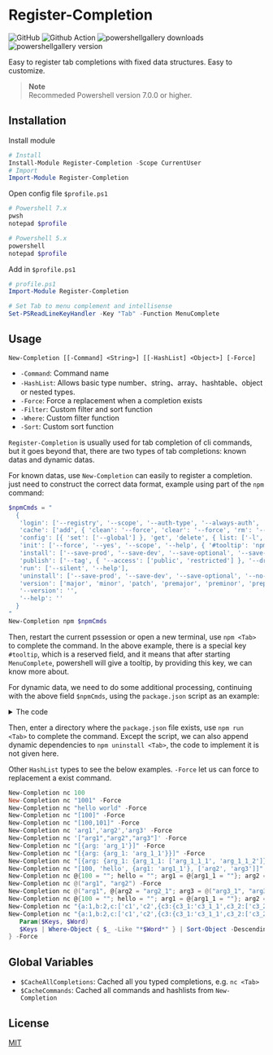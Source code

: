 # Register-Completion

![GitHub](https://img.shields.io/github/license/aliuq/Register-Completion)
![Github Action](https://img.shields.io/github/workflow/status/aliuq/Register-Completion/CI)
![powershellgallery downloads](https://img.shields.io/powershellgallery/dt/Register-Completion)
![powershellgallery version](https://img.shields.io/powershellgallery/v/Register-Completion?include_prereleases)

Easy to register tab completions with fixed data structures. Easy to customize.

> **Note**  
> Recommeded Powershell version 7.0.0 or higher.

## Installation

Install module

```Powershell
# Install
Install-Module Register-Completion -Scope CurrentUser
# Import
Import-Module Register-Completion
```

Open config file `$profile.ps1`

```Powershell
# Powershell 7.x
pwsh
notepad $profile

# Powershell 5.x
powershell
notepad $profile
```

Add in `$profile.ps1`

```Powershell
# profile.ps1
Import-Module Register-Completion

# Set Tab to menu complement and intellisense
Set-PSReadLineKeyHandler -Key "Tab" -Function MenuComplete
```

## Usage

`New-Completion [[-Command] <String>] [[-HashList] <Object>] [-Force]`

+ `-Command`: Command name
+ `-HashList`: Allows basic type number、string、array、hashtable、object or nested types.
+ `-Force`: Force a replacement when a completion exists
+ `-Filter`: Custom filter and sort function
+ `-Where`: Custom filter function
+ `-Sort`: Custom sort function

`Register-Completion` is usually used for tab completion of cli commands, but it goes beyond that, there are two types of tab completions: known datas and dynamic datas.

For known datas, use `New-Completion` can easily to register a completion. just need to construct the correct data format, example using part of the `npm` command:

```Powershell
$npmCmds = "
  {
   'login': ['--registry', '--scope', '--auth-type', '--always-auth', '--help'],
   'cache': ['add', { 'clean': '--force', 'clear': '--force', 'rm': '--force' }, 'verify', '--help'],
   'config': [{ 'set': ['--global'] }, 'get', 'delete', { list: ['-l', '--json'] }, 'edit', '--help'],
   'init': ['--force', '--yes', '--scope', '--help', { '#tooltip': 'npm init <@scope> (same as ``npx <@scope>/create``) `nnpm init [<@scope>/]<name> (same as ``npx [<@scope>/]create-<name>``)' }],
   'install': ['--save-prod', '--save-dev', '--save-optional', '--save-exact', '--no-save', '--help'],
   'publish': ['--tag', { '--access': ['public', 'restricted'] }, '--dry-run', '--otp', '--help'],
   'run': ['--silent', '--help'],
   'uninstall': ['--save-prod', '--save-dev', '--save-optional', '--no-save', '--help'],
   'version': ['major', 'minor', 'patch', 'premajor', 'preminor', 'prepatch', 'prerelease', '--preid', 'from-git', '--help'],
   '--version': '',
   '--help': ''
  }
"
New-Completion npm $npmCmds
```

Then, restart the current pssession or open a new terminal, use `npm <Tab>` to complete the command. In the above example, there is a special key `#tooltip`, which is a reserved field, and it means that after starting `MenuComplete`, powershell will give a tooltip, by providing this key, we can know more about.

For dynamic data, we need to do some additional processing, continuing with the above field `$npmCmds`, using the `package.json` script as an example:

<details>
<summary>The code</summary>

```Powershell
Register-ArgumentCompleter -Native -CommandName npm -ScriptBlock {
   param($wordToComplete, $commandAst, $cursorPosition)
   [Console]::InputEncoding = [Console]::OutputEncoding = $OutputEncoding = [System.Text.Utf8Encoding]::new()
   # If provided input string data, and needed to edit it,
   # use `ConvertTo-Hash` to convert the string data to a hash table 
   $commands = ConvertTo-Hash $npmCmds
   # Remove the cache of the same completion key, because if exists, it will not be dynamic updated.
   Remove-Completion "npm.run"
   # Get package.json script content and append the script to the hashtable
   if (Test-Path "$pwd\package.json") {
      $scripts = (Get-Content "$pwd\package.json" | ConvertFrom-JSON).scripts
      if ($null -ne $scripts) {
         $scriptNames = $scripts | Get-Member -MemberType NoteProperty | Select-Object -ExpandProperty Name
         $scriptNames | ForEach-Object {
            # Add script name to the completion key, the script command to the completion tooltip
            $commands.run[$_] = @{ '#tooltip' = $scripts.$_ }
         }
      }
   }
   # According to the $wordToComplete、$commandAst、$commands, get the avaliable completion data
   # See more at https://github.com/aliuq/Register-Completion/blob/master/src/Completion.ps1#L303
   Get-CompletionKeys $wordToComplete $commandAst $commands | ForEach-Object {
      $key = $_.Key
      $value = $_.Value
      $tooltip = $key
      
      if ($value) {
         $value.GetEnumerator() | ForEach-Object {
            $lowerKey = $_.Key.ToString().ToLower()
            if ($lowerKey -eq '#tooltip') {
               $tooltip = $_.Value
            }
         }
      }
      
      [System.Management.Automation.CompletionResult]::new($key, $key, "ParameterValue", $tooltip)
   }
}
```

</details>

Then, enter a directory where the `package.json` file exists, use `npm run <Tab>` to complete the command. Except the script, we can also append dynamic dependencies to `npm uninstall <Tab>`, the code to implement it is not given here.

Other `HashList` types to see the below examples. `-Force` let us can force to replacement a exist command.

```Powershell
New-Completion nc 100
New-Completion nc "1001" -Force
New-Completion nc "hello world" -Force
New-Completion nc "[100]" -Force
New-Completion nc "[100,101]" -Force
New-Completion nc 'arg1','arg2','arg3' -Force
New-Completion nc '["arg1","arg2","arg3"]' -Force
New-Completion nc "[{arg: 'arg_1'}]" -Force
New-Completion nc "[{arg: {arg_1: 'arg_1_1'}}]" -Force
New-Completion nc "[{arg: {arg_1: {arg_1_1: ['arg_1_1_1', 'arg_1_1_2']}}}]" -Force
New-Completion nc "[100, 'hello', {arg1: 'arg1_1'}, ['arg2', 'arg3']]" -Force
New-Completion nc @{100 = ""; hello = ""; arg1 = @{arg1_1 = ""}; arg2 = ""; arg3 = ""} -Force
New-Completion nc @("arg1", "arg2") -Force
New-Completion nc @("arg1", @{arg2 = "arg2_1"; arg3 = @("arg3_1", "arg3_2")}) -Force
New-Completion nc @{100 = ""; hello = ""; arg1 = @{arg1_1 = ""}; arg2 = ""; arg3 = @("arg3_1", "arg3_2")} -Force
New-Completion nc "{a:1,b:2,c:['c1','c2',{c3:{c3_1:'c3_1_1',c3_2:['c3_2_1','c3_2_2']}}]}" -Force
New-Completion nc "{a:1,b:2,c:['c1','c2',{c3:{c3_1:'c3_1_1',c3_2:['c3_2_1','c3_2_2']}}]}" -filter {
   Param($Keys, $Word)
   $Keys | Where-Object { $_ -Like "*$Word*" } | Sort-Object -Descending
} -Force
```

## Global Variables

+ `$CacheAllCompletions`: Cached all you typed completions, e.g. `nc <Tab>`
+ `$CacheCommands`: Cached all commands and hashlists from `New-Completion`

## License

[MIT](.\LICENSE)
